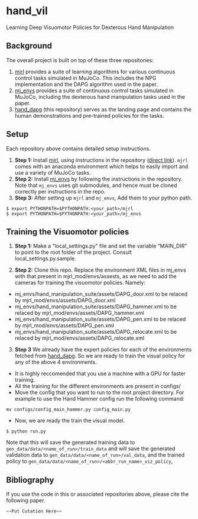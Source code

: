 # hand_vil
Learning Deep Visuomotor Policies for Dexterous Hand Manipulation

## Background

The overall project is built on top of these three repositories:

1. [mjrl](https://github.com/aravindr93/mjrl) provides a suite of learning algorithms for various continuous control tasks simulated in MuJoCo. This includes the NPG implementation and the DAPG algorithm used in the paper.
2. [mj_envs](https://github.com/vikashplus/mj_envs) provides a suite of continuous control tasks simulated in MuJoCo, including the dexterous hand manipulation tasks used in the paper.
3. [hand_dapg](https://github.com/aravindr93/hand_dapg) (this repository) serves as the landing page and contains the human demonstrations and pre-trained policies for the tasks.

## Setup

Each repository above contains detailed setup instructions. 
1. **Step 1:** Install [mjrl](https://github.com/aravindr93/mjrl), using instructions in the repository ([direct link](https://github.com/aravindr93/mjrl/tree/master/setup)). `mjrl` comes with an anaconda environment which helps to easily import and use a variety of MuJoCo tasks.
2. **Step 2:** Install [mj_envs](https://github.com/vikashplus/mj_envs) by following the instructions in the repository. Note that `mj_envs` uses git submodules, and hence must be cloned correctly per instructions in the repo.
3. **Step 3:** After setting up `mjrl` and `mj_envs`, Add them to your python path.
```
$ export PYTHONPATH=$PYTHONPATH:<your_path>/mjrl
$ export PYTHONPATH=$PYTHONPATH:<your_path>/mj_envs
```

## Training the Visuomotor policies

1. **Step 1:** Make a "local_settings.py" file and set the variable "MAIN_DIR" to point to the root folder of the project. Consult local_settings.py.sample.

2. **Step 2:** Clone this repo. Replace the environment XML files in mj_envs with that present in mjrl_mod/envs/assests, as we need to add the cameras for training the visuomotor policies. Namely:
* mj_envs/hand_manipulation_suite/assets/DAPG_door.xml to be relaced by mjrl_mod/envs/assets/DAPG_door.xml
* mj_envs/hand_manipulation_suite/assets/DAPG_hammer.xml to be relaced by mjrl_mod/envs/assets/DAPG_hammer.xml
* mj_envs/hand_manipulation_suite/assets/DAPG_pen.xml to be relaced by mjrl_mod/envs/assets/DAPG_pen.xml
* mj_envs/hand_manipulation_suite/assets/DAPG_relocate.xml to be relaced by mjrl_mod/envs/assets/DAPG_relocate.xml

3. **Step 3** We already have the expert policies for each of the environments fetched from [hand_dapg](https://github.com/aravindr93/hand_dapg). So we are ready to train the visual policy for any of the above 4 environments.
* It is highly reccomended that you use a machine with a GPU for faster training.
* All the training for the different environments are present in configs/
* Move the config that you want to run to the root project directory. For example to use the Hand Hammer config run the following command:
```
mv configs/config_main_hammer.py config_main.py
```
* Now, we are ready the train the visual model.
```
$ python run.py
```

Note that this will save the generated training data to `gen_data/data/<name_of_run>/train_data`
and will save the generated validation data to `gen_data/data/<name_of_run>/val_data`, and the trained policy
to `gen_data/data/<name_of_run>/<abbr_run_name>_viz_policy`,
 
## Bibliography

If you use the code in this or associated repositories above, please cite the following paper.
```
~~Put Cutation Here~~
```
